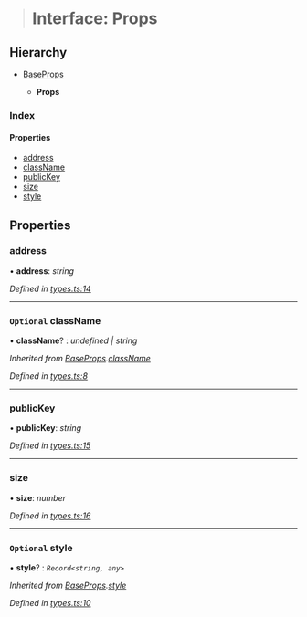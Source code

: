 > # Interface: Props

## Hierarchy

* [BaseProps](_types_.baseprops.md)

  * **Props**

### Index

#### Properties

* [address](_types_.props.md#address)
* [className](_types_.props.md#optional-classname)
* [publicKey](_types_.props.md#publickey)
* [size](_types_.props.md#size)
* [style](_types_.props.md#optional-style)

## Properties

###  address

• **address**: *string*

*Defined in [types.ts:14](https://github.com/polkadot-js/ui/blob/0cf9284/packages/ui-identicon/src/types.ts#L14)*

___

### `Optional` className

• **className**? : *undefined | string*

*Inherited from [BaseProps](_types_.baseprops.md).[className](_types_.baseprops.md#optional-classname)*

*Defined in [types.ts:8](https://github.com/polkadot-js/ui/blob/0cf9284/packages/ui-identicon/src/types.ts#L8)*

___

###  publicKey

• **publicKey**: *string*

*Defined in [types.ts:15](https://github.com/polkadot-js/ui/blob/0cf9284/packages/ui-identicon/src/types.ts#L15)*

___

###  size

• **size**: *number*

*Defined in [types.ts:16](https://github.com/polkadot-js/ui/blob/0cf9284/packages/ui-identicon/src/types.ts#L16)*

___

### `Optional` style

• **style**? : *`Record<string, any>`*

*Inherited from [BaseProps](_types_.baseprops.md).[style](_types_.baseprops.md#optional-style)*

*Defined in [types.ts:10](https://github.com/polkadot-js/ui/blob/0cf9284/packages/ui-identicon/src/types.ts#L10)*